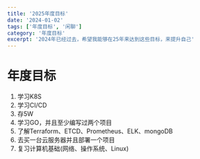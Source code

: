 ```yaml
---
title: '2025年度目标'
date: '2024-01-02'
tags: ['年度目标', '闲聊']
category: '年度目标'
excerpt: '2024年已经过去，希望我能够在25年来达到这些目标，来提升自己'
---
```


# 年度目标

1. 学习K8S
2. 学习CI/CD
3. 存5W
4. 学习GO，并且至少编写过两个项目
5. 了解Terraform、ETCD、Prometheus、ELK、mongoDB
6. 去买一台云服务器并且部署一个项目
7. 复习计算机基础(网络、操作系统、Linux)